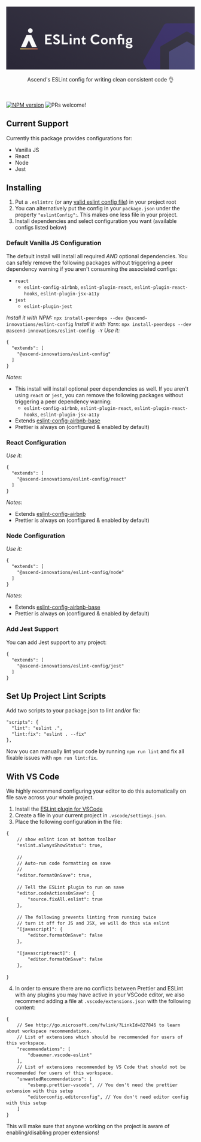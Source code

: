 <p align="center">
  <img src="../../.github/assets/eslint-config.png" />
</p>
<p align="center">
  Ascend's ESLint config for writing clean consistent code 👌
</p>
<br/>

<span class="badge-npmversion"><a href="https://www.npmjs.com/package/@ascend-innovations/eslint-config" title="View this project on NPM"><img src="https://img.shields.io/npm/v/badges.svg" alt="NPM version" /></a></span> <img src="https://img.shields.io/badge/PRs-welcome-orange.svg" alt="PRs welcome!" />

## Current Support
Currently this package provides configurations for:
- Vanilla JS
- React
- Node
- Jest

## Installing
1. Put a `.eslintrc` (or any [valid eslint config file](https://eslint.org/docs/user-guide/configuring/configuration-files#configuration-file-formats)) in your project root
2. You can alternatively put the config in your `package.json` under the property `"eslintConfig"`:. This makes one less file in your project.
3. Install dependencies and select configuration you want (available configs listed below)

### Default Vanilla JS Configuration
The default install will install all required *AND* optional dependencies. You can safely remove the following packages without triggering a peer dependency warning if you aren't consuming the associated configs:
- `react`
  - `eslint-config-airbnb`, `eslint-plugin-react`, `eslint-plugin-react-hooks`, `eslint-plugin-jsx-a11y`
- `jest`
  - `eslint-plugin-jest`

*Install it with NPM:* `npx install-peerdeps --dev @ascend-innovations/eslint-config`
*Install it with Yarn:* `npx install-peerdeps --dev @ascend-innovations/eslint-config -Y`
*Use it:*
```
{
  "extends": [
    "@ascend-innovations/eslint-config"
  ]
}
```
*Notes:*
- This install will install optional peer dependencies as well. If you aren't using `react` or `jest`, you can remove the following packages without triggering a peer dependency warning:
  - `eslint-config-airbnb`, `eslint-plugin-react`, `eslint-plugin-react-hooks`, `eslint-plugin-jsx-a11y`
- Extends [eslint-config-airbnb-base](https://github.com/airbnb/javascript/tree/master/packages/eslint-config-airbnb-base)
- Prettier is always on (configured & enabled by default)

### React Configuration
*Use it:*
```
{
  "extends": [
    "@ascend-innovations/eslint-config/react"
  ]
}
```
*Notes:*
- Extends [eslint-config-airbnb](https://github.com/airbnb/javascript/tree/master/packages/eslint-config-airbnb)
- Prettier is always on (configured & enabled by default)

### Node Configuration
*Use it:*
```
{
  "extends": [
    "@ascend-innovations/eslint-config/node"
  ]
}
```
*Notes:*
- Extends [eslint-config-airbnb-base](https://github.com/airbnb/javascript/tree/master/packages/eslint-config-airbnb-base)
- Prettier is always on (configured & enabled by default)

### Add Jest Support
You can add Jest support to any project:
```
{
  "extends": [
    "@ascend-innovations/eslint-config/jest"
  ]
}
```
## Set Up Project Lint Scripts
Add two scripts to your package.json to lint and/or fix:

```
"scripts": {
  "lint": "eslint .",
  "lint:fix": "eslint . --fix"
},
```

Now you can manually lint your code by running `npm run lint` and fix all fixable issues with `npm run lint:fix`.

## With VS Code

We highly recommend configuring your editor to do this automatically on file save across your whole project.

1. Install the [ESLint plugin for VSCode](https://marketplace.visualstudio.com/items?itemName=dbaeumer.vscode-eslint)
2. Create a file in your current project in `.vscode/settings.json`.
3. Place the following configuration in the file:
```
{
    // show eslint icon at bottom toolbar
    "eslint.alwaysShowStatus": true,

    //
    // Auto-run code formatting on save
    //
    "editor.formatOnSave": true,

    // Tell the ESLint plugin to run on save
    "editor.codeActionsOnSave": {
        "source.fixAll.eslint": true
    },

    // The following prevents linting from running twice
    // turn it off for JS and JSX, we will do this via eslint
    "[javascript]": {
        "editor.formatOnSave": false
    },

    "[javascriptreact]": {
        "editor.formatOnSave": false
    },

}
```

4. In order to ensure there are no conflicts between Prettier and ESLint with any plugins you may have active in your VSCode editor, we also recommend adding a file at `.vscode/extensions.json` with the following content:
```
{
    // See http://go.microsoft.com/fwlink/?LinkId=827846 to learn about workspace recommendations.
    // List of extensions which should be recommended for users of this workspace.
    "recommendations": [
        "dbaeumer.vscode-eslint"
    ],
    // List of extensions recommended by VS Code that should not be recommended for users of this workspace.
    "unwantedRecommendations": [
        "esbenp.prettier-vscode", // You don't need the prettier extension with this setup
        "editorconfig.editorconfig", // You don't need editor config with this setup
    ]
}
```

This will make sure that anyone working on the project is aware of enabling/disabling proper extensions!